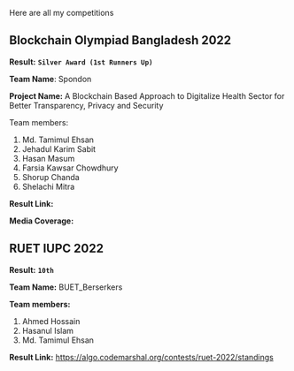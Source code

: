Here are all my competitions 

## Blockchain Olympiad Bangladesh 2022

**Result:**  **`Silver Award (1st Runners Up)`**

**Team Name**: Spondon

**Project Name:** A Blockchain Based Approach to Digitalize Health Sector for Better Transparency, Privacy and Security

Team members: 

1. Md. Tamimul Ehsan
2. Jehadul Karim Sabit
3. Hasan Masum
4. Farsia Kawsar Chowdhury
5. Shorup Chanda
6. Shelachi Mitra

**Result Link:**

**Media Coverage:**

## RUET IUPC 2022

**Result:** **`10th`**

**Team Name:** BUET_Berserkers

**Team members:**

1. Ahmed Hossain
2. Hasanul Islam
3. Md. Tamimul Ehsan

**Result Link:** https://algo.codemarshal.org/contests/ruet-2022/standings




